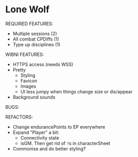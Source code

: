 # Lone Wolf

REQUIRED FEATURES:
- Multiple sessions (2)
- All combat CPDiffs (1)
- Type up disciplines (1)

WIBNI FEATURES:
- HTTPS access (needs WSS)
- Pretty
  - Styling
  - Favicon
  - Images
  - UI less jumpy when things change size or dis/appear
- Background sounds

BUGS:

REFACTORS:
- Change endurancePoints to EP everywhere
- Expand "Player" a bit:
  - Connectivity state
  - isGM. Then get rid of `?`s in characterSheet
- Commonise and do better styling?